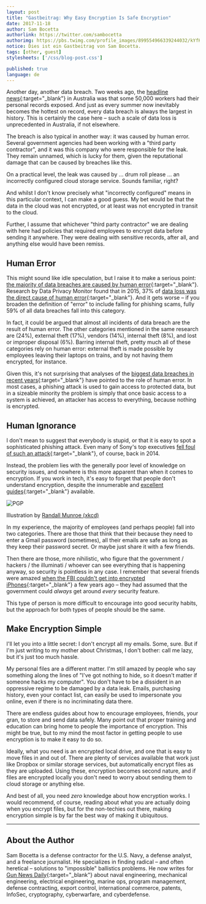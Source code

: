 ```yaml
---
layout: post
title: "Gastbeitrag: Why Easy Encryption Is Safe Encryption"
date: 2017-11-18
author: Sam Bocetta
authorlink: https://twitter.com/sambocetta
authorimg: https://pbs.twimg.com/profile_images/899554966339244032/kYfKqA_f_400x400.jpg
notice: Dies ist ein Gastbeitrag von Sam Bocetta.
tags: [other, guest]
stylesheets: ['/css/blog-post.css']

published: true
language: de
---
```

Another day, another data breach. Two weeks ago, the [headline news](http://www.canberratimes.com.au/national/public-service/data-breach-sees-records-of-50000-australian-workers-exposed-20171102-gzdef3.html){:target="_blank"} in Australia was that some 50,000 workers had their personal records exposed. And just as every summer now inevitably becomes the hottest on record, every data breach is always the largest in history. This is certainly the case here – such a scale of data loss is unprecedented in Australia, if not elsewhere.

The breach is also typical in another way: it was caused by human error. Several government agencies had been working with a "third party contractor", and it was this company who were responsible for the leak. They remain unnamed, which is lucky for them, given the reputational damage that can be caused by breaches like this.

On a practical level, the leak was caused by … drum roll please … an incorrectly configured cloud storage service. Sounds familiar, right?

And whilst I don't know precisely what "incorrectly configured" means in this particular context, I can make a good guess. My bet would be that the data in the cloud was not encrypted, or at least was not encrypted in transit to the cloud.

Further, I assume that whichever "third party contractor" we are dealing with here had policies that required employees to encrypt data before sending it anywhere. They were dealing with sensitive records, after all, and anything else would have been remiss.

## Human Error
This might sound like idle speculation, but I raise it to make a serious point: [the majority of data breaches are caused by human error](https://www.dataprivacymonitor.com/cybersecurity/deeper-dive-human-error-is-to-blame-for-most-breaches/){:target="_blank"}. Research by Data Privacy Monitor found that in 2015, 37% of [data loss was the direct cause of human error](http://e.bakerlaw.com/s/916f16a49296140a9d10ee92cc567ebd16e76582){:target="_blank"}. And it gets worse – if you broaden the definition of "error" to include falling for phishing scams, fully 59% of all data breaches fall into this category.

In fact, it could be argued that almost all incidents of data breach are the result of human error. The other categories mentioned in the same research are (24%), external theft (17%), vendors (14%), internal theft (8%), and lost or improper disposal (6%). Barring internal theft, pretty much all of these categories rely on human error: external theft is made possible by employees leaving their laptops on trains, and by not having them encrypted, for instance.

Given this, it's not surprising that analyses of the [biggest data breaches in recent years](https://www.venafi.com/blog/7-data-breaches-caused-human-error-did-encryption-play-role){:target="_blank"} have pointed to the role of human error. In most cases, a phishing attack is used to gain access to protected data, but in a sizeable minority the problem is simply that once basic access to a system is achieved, an attacker has access to everything, because nothing is encrypted.

## Human Ignorance
I don't mean to suggest that everybody is stupid, or that it is easy to spot a sophisticated phishing attack. Even many of Sony's top executives [fell foul of such an attack](https://www.tripwire.com/state-of-security/latest-security-news/sony-hackers-used-phishing-emails-to-breach-company-networks/){:target="_blank"}, of course, back in 2014.

Instead, the problem lies with the generally poor level of knowledge on security issues, and nowhere is this more apparent than when it comes to encryption. If you work in tech, it's easy to forget that people don't understand encryption, despite the innumerable and [excellent guides](https://thebestvpn.com/cryptography/){:target="_blank"} available.

<div class="img-caption">
  <img class="img-responsive" src="https://imgs.xkcd.com/comics/pgp.png" srcset="https://imgs.xkcd.com/comics/pgp.png 1x, https://imgs.xkcd.com/comics/pgp_2x.png 2x" title="If you want to be extra safe, check that there's a big block of jumbled characters at the bottom." alt="PGP"/>
  <p>Illustration by <a href="https://xkcd.com/1181/" target="_blank">Randall Munroe (xkcd)</a></p>
</div>

In my experience, the majority of employees (and perhaps people) fall into two categories. There are those that think that their because they need to enter a Gmail password (sometimes), all their emails are safe as long as they keep their password secret. Or maybe just share it with a few friends.

Then there are those, more nihilistic, who figure that the government / hackers / the illuminati / whoever can see everything that is happening anyway, so security is pointless in any case. I remember that several friends were amazed [when the FBI couldn't get into encrypted iPhones](https://www.macrumors.com/2017/10/23/fbi-unable-to-crack-6900-devices/){:target="_blank"} a few years ago – they had assumed that the government could _always_ get around _every_ security feature.

This type of person is more difficult to encourage into good security habits, but the approach for both types of people should be the same.

## Make Encryption Simple
I'll let you into a little secret: I don't encrypt all my emails. Some, sure. But if I'm just writing to my mother about Christmas, I don't bother: call me lazy, but it's just too much hassle.

My personal files are a different matter. I'm still amazed by people who say something along the lines of "I've got nothing to hide, so it doesn't matter if someone hacks my computer". You don't have to be a dissident in an oppressive regime to be damaged by a data leak. Emails, purchasing history, even your contact list, can easily be used to impersonate you online, even if there is no incriminating data there.

There are endless guides about how to encourage employees, friends, your gran, to store and send data safely. Many point out that proper training and education can bring home to people the importance of encryption. This might be true, but to my mind the most factor in getting people to use encryption is to make it easy to do so.

Ideally, what you need is an encrypted local drive, and one that is easy to move files in and out of. There are plenty of services available that work just like Dropbox or similar storage services, but automatically encrypt files as they are uploaded. Using these, encryption becomes second nature, and if files are encrypted locally you don't need to worry about sending them to cloud storage or anything else.

And best of all, you need _zero_ knowledge about how encryption works. I would recommend, of course, reading about what you are actually doing when you encrypt files, but for the non-techies out there, making encryption simple is by far the best way of making it ubiquitous.

---

## About the Author
Sam Bocetta is a defense contractor for the U.S. Navy, a defense analyst, and a freelance journalist. He specializes in finding radical – and often heretical – solutions to "impossible" ballistics problems. He now writes for [Gun News Daily](https://gunnewsdaily.com/){:target="_blank"} about naval engineering, mechanical engineering, electrical engineering, marine ops, program management, defense contracting, export control, international commerce, patents, InfoSec, cryptography, cyberwarfare, and cyberdefense.
